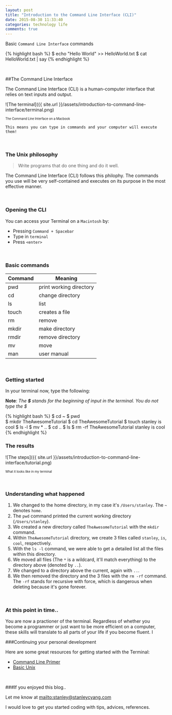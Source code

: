 ```yaml
---
layout: post
title: "Introduction to the Command Line Interface (CLI)"
date: 2015-08-30 11:33:40
categories: technology life
comments: true
---
```


Basic `Command Line Interface` commands 

{% highlight bash %}
$ echo "Hello World" >> HelloWorld.txt
$ cat HelloWorld.txt | say
{% endhighlight %}

<br />

##The Command Line Interface

The Command Line Interface (CLI) is a human-computer interface that relies on text inputs and output.

![The terminal]({{ site.url }}/assets/introduction-to-command-line-interface/terminal.png)

<sub><sup>The Command Line Interface on a Macbook</sup></sub>

`This means you can type in commands and your computer will execute them!`

<br />

### The Unix philosophy

> Write programs that do one thing and do it well. 

The Command Line Interface (CLI) follows this philophy. The commands you use will be very self-contained and executes on its purpose in the most effective manner.

<br />

### Opening the CLI

You can access your Terminal on a `Macintosh` by:
	
- Pressing `Command + Spacebar`
- Type in `terminal`
- Press `<enter>`

<br />

### Basic commands

|Command|Meaning|
|---|---|
|pwd|print working directory|
|cd|change directory|
|ls|list|
|touch|creates a file|
|rm|remove|
|mkdir|make directory|
|rmdir|remove directory|
|mv|move|
|man|user manual|


<br />

### Getting started

In your terminal now, type the following:

**Note**: *The **$** stands for the beginning of input in the terminal. You do not type the $*

{% highlight bash %}
$ cd ~
$ pwd   
$ mkdir TheAwesomeTutorial
$ cd TheAwesomeTutorial
$ touch stanley is cool
$ ls -l
$ mv * ..
$ cd ..
$ ls
$ rm -rf TheAwesomeTutorial stanley is cool
{% endhighlight %}

### The results

![The steps]({{ site.url }}/assets/introduction-to-command-line-interface/tutorial.png)

<sub><sup>What it looks like in my terminal</sup></sub>

<br />

### Understanding what happened

1. We changed to the home directory, in my case it's `/Users/stanley`. The `~` denotes `home`.
2. The `pwd` command printed the current working directory (`/Users/stanley`).
3. We created a new directory called `TheAwesomeTutorial` with the `mkdir` command.
4. Within `TheAwesomeTutorial` directory, we create 3 files called `stanley`, `is`, `cool`, respectively.
5. With the `ls -l` command, we were able to get a detailed list all the files within this directory.
6. We moved all files (The `*` is a wildcard, it'll match everything) to the directory above (denoted by `..`).
7. We changed to a directory above the current, again with `..`.
8. We then removed the directory and the 3 files with the `rm -rf` command. The `-rf` stands for recursive with force, which is dangerous when deleting because it's gone forever.

<br />

### At this point in time..

You are now a practioner of the terminal. Regardless of whether you become a programmer or just want to be more efficient on a computer, these skills will translate to all parts of your life if you become fluent.
I
<br />

###Continuing your personal development

Here are some great resources for getting started with the Terminal:

- [Command Line Primer](http://lifehacker.com/5633909/who-needs-a-mouse-learn-to-use-the-command-line-for-almost-anything)
- [Basic Unix](http://mally.stanford.edu/~sr/computing/basic-unix.html)


<br />

###If you enjoyed this blog..

Let me know at <mailto:stanley@stanleycyang.com>

I would love to get you started coding with tips, advices, references. 